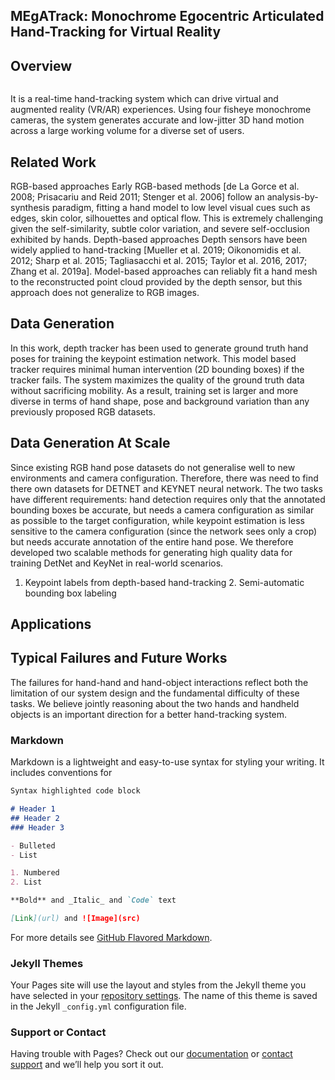 ## MEgATrack: Monochrome Egocentric Articulated Hand-Tracking for Virtual Reality

## Overview

![]()

It is a real-time hand-tracking system which can drive virtual and augmented reality (VR/AR) experiences. Using four fisheye monochrome cameras, the system generates accurate and low-jitter 3D hand motion across a large working volume for a diverse set of users.

## Related Work
RGB-based approaches
Early RGB-based methods [de La Gorce et al. 2008; Prisacariu and Reid 2011; Stenger et al. 2006] follow an analysis-by-synthesis paradigm, fitting a hand model to low level visual cues such as edges, skin color, silhouettes and optical flow. This is extremely challenging given the self-similarity, subtle color variation, and severe self-occlusion exhibited by hands.
Depth-based approaches
Depth sensors have been widely applied to hand-tracking [Mueller et al. 2019; Oikonomidis et al. 2012; Sharp et al. 2015; Tagliasacchi et al. 2015; Taylor et al. 2016, 2017; Zhang et al. 2019a]. Model-based approaches can reliably fit a hand mesh to the reconstructed point cloud provided by the depth sensor, but this approach does not generalize to RGB images.
## Data Generation
In this work, depth tracker has been used to generate ground truth hand poses for training the keypoint estimation network. This model based tracker requires minimal human intervention (2D bounding boxes) if the tracker fails. The system maximizes the quality of the ground truth data without sacrificing mobility. As a result, training set is larger and more diverse in terms of hand shape, pose and background variation than any previously proposed RGB datasets.
## Data Generation At Scale
Since existing RGB hand pose datasets do not generalise well to new environments and camera configuration. Therefore, there was need to find there own datasets for DETNET and KEYNET neural network. The two tasks have different requirements: hand detection requires only that the annotated bounding boxes be accurate, but needs a camera configuration as similar as possible to the target configuration, while keypoint estimation is less sensitive to the camera configuration (since the network sees only a crop) but needs accurate annotation of the entire hand pose. We therefore developed two scalable methods for generating high quality data for training DetNet and KeyNet in real-world scenarios.
1. Keypoint labels from depth-based hand-tracking 2. Semi-automatic bounding box labeling
## Applications
## Typical Failures and Future Works
The failures for hand-hand and hand-object interactions reflect both the limitation of our system design and the fundamental difficulty of these tasks. We believe jointly reasoning about the two hands and handheld objects is an important direction for a better hand-tracking system.

### Markdown

Markdown is a lightweight and easy-to-use syntax for styling your writing. It includes conventions for

```markdown
Syntax highlighted code block

# Header 1
## Header 2
### Header 3

- Bulleted
- List

1. Numbered
2. List

**Bold** and _Italic_ and `Code` text

[Link](url) and ![Image](src)
```

For more details see [GitHub Flavored Markdown](https://guides.github.com/features/mastering-markdown/).

### Jekyll Themes

Your Pages site will use the layout and styles from the Jekyll theme you have selected in your [repository settings](https://github.com/VaishnaveeSharma/VR-Presentation-MEgATrack/settings). The name of this theme is saved in the Jekyll `_config.yml` configuration file.

### Support or Contact

Having trouble with Pages? Check out our [documentation](https://docs.github.com/categories/github-pages-basics/) or [contact support](https://github.com/contact) and we’ll help you sort it out.

